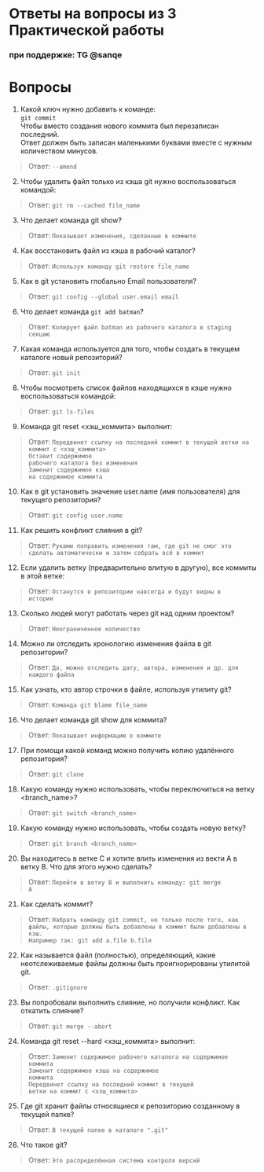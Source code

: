 # Ответы на вопросы из 3 Практической работы

### при поддержке: TG @sanqe

# Вопросы
1) Какой ключ нужно добавить к команде:<br>
<code>git commit</code><br>
Чтобы вместо создания нового коммита был перезаписан последний.<br>
Ответ должен быть записан маленькими буквами вместе с нужным количеством минусов.<br>

> Ответ: <code>--amend</code>

2) Чтобы удалить файл только из кэша git нужно воспользоваться командой:<br>

> Ответ: <code>git rm --cached file_name</code>

3) Что делает команда git show?<br>

> Ответ: <code>Показывает изменения, сделанные в коммите</code>

4) Как восстановить файл из кэша в рабочий каталог?<br>

> Ответ: <code>Используя команду git restore file_name</code>

5) Как в git установить глобально Email пользователя?<br>

> Ответ: <code>git config --global user.email email</code>

6) Что делает команда <code>git add batman</code>?<br>

> Ответ: <code>Копирует файл batman из рабочего каталога в staging секцию</code>

7) Какая команда используется для того, чтобы создать в текущем каталоге новый репозиторий?<br>

> Ответ: <code>git init</code>

8) Чтобы посмотреть список файлов находящихся в кэше нужно воспользоваться командой:<br>

> Ответ: <code>git ls-files</code>

9) Команда git reset <хэш_коммита> выполнит:<br>

> Ответ: <code>Передвинет ссылку на последний коммит в текущей ветки на коммит с <хэш_коммита></code><br>
<code>Оставит содержимое рабочего каталога без изменения</code><br>
<code>Заменит содержимое кэша на содержимое коммита</code>

10) Как в git установить значение user.name (имя пользователя) для текущего репозитория?<br>

> Ответ: <code>git config user.name <name></code>

11) Как решить конфликт слияния в git?<br>

> Ответ: <code>Руками поправить изменения там, где git не смог это сделать автоматически и затем собрать всё в коммит</code>

12) Если удалить ветку (предварительно влитую в другую), все коммиты в этой ветке:<br>

> Ответ: <code>Останутся в репозитории навсегда и будут видны в истории</code>

13) Сколько людей могут работать через git над одним проектом?<br>

> Ответ: <code>Неограниченное количество</code>

14) Можно ли отследить хронологию изменения файла в git репозитории?<br>

> Ответ: <code>Да, можно отследить дату, автора, изменения и др. для каждого файла</code>

15) Как узнать, кто автор строчки в файле, используя утилиту git?<br>

> Ответ: <code>Команда git blame file_name</code>

16) Что делает команда git show для коммита?<br>

> Ответ: <code>Показывает информацию о коммите</code>

17) При помощи какой команд можно получить копию удалённого репозитория?<br>

> Ответ: <code>git clone <url></code>

18) Какую команду нужно использовать, чтобы переключиться на ветку <branch_name>?<br>

> Ответ: <code>git switch <branch_name></code>

19) Какую команду нужно использовать, чтобы создать новую ветку?<br>

> Ответ: <code>git branch <branch_name></code>

20) Вы находитесь в ветке С и хотите влить изменения из векти А в ветку В. Что для этого нужно сделать?<br>

> Ответ: <code>Перейти в ветку B и выполнить команду: git merge A</code>

21) Как сделать коммит?<br>

> Ответ: <code>Набрать команду git commit, но только после того, как файлы, которые должны быть добавлены в коммит были добавлены в кэш. Например так: git add a.file b.file</code>

22) Как называется файл (полностью), определяющий, какие неотслеживаемые файлы должны быть проигнорированы утилитой git.<br>

> Ответ: <code>.gitignore</code>

23) Вы попробовали выполнить слияние, но получили конфликт. Как откатить слияние?<br>

> Ответ: <code>git merge --abort</code>

24) Команда git reset --hard <хэш_коммита> выполнит:<br>

> Ответ: <code>Заменит содержимое рабочего каталога на содержимое коммита</code><br>
<code>Заменит содержимое кэша на содержимое коммита</code><br>
<code>Передвинет ссылку на последний коммит в текущей ветки на коммит с <хэш_коммита></code>

25) Где git хранит файлы относящиеся к репозиторию созданному в текущей папке?<br>

> Ответ: <code>В текущей папке в каталоге ".git"</code>

26) Что такое git?<br>

> Ответ: <code>Это распределённая система контроля версий</code>
